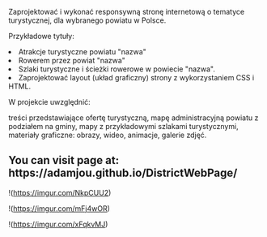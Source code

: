 


Zaprojektować i wykonać responsywną stronę internetową o tematyce turystycznej, dla wybranego powiatu w Polsce.

Przykładowe tytuły:

<li>Atrakcje turystyczne powiatu "nazwa"
<li>Rowerem przez powiat "nazwa"
<li>Szlaki turystyczne i ścieżki rowerowe w powiecie "nazwa".
<li>Zaprojektować layout (układ graficzny) strony z wykorzystaniem CSS i HTML.

W projekcie uwzględnić:

treści przedstawiające ofertę turystyczną,
mapę administracyjną powiatu z podziałem na gminy,
mapy z przykładowymi szlakami turystycznymi,
materiały graficzne: obrazy, wideo, animacje, galerie zdjęć.

  
  <h2>You can visit page at: https://adamjou.github.io/DistrictWebPage/</h2>
  
  
!(https://imgur.com/NkpCUU2)
  
!(https://imgur.com/mFj4wOR)
  
!(https://imgur.com/xFqkvMJ)
  
  
